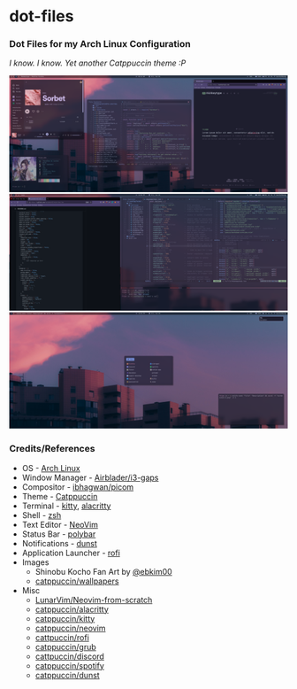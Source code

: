 # dot-files

### Dot Files for my Arch Linux Configuration

*I know. I know. Yet another Catppuccin theme :P* 

![Desktop Screenshot 1](Images/screenshot-1.png)
![Desktop Screenshot 2](Images/screenshot-2.png)
![Desktop Screenshot 3](Images/screenshot-3.png)

### Credits/References
* OS - [Arch Linux](https://wiki.archlinux.org/title/Arch_Linux)
* Window Manager - [Airblader/i3-gaps](https://github.com/Airblader/i3)
* Compositor - [ibhagwan/picom](https://github.com/ibhagwan/picom)
* Theme - [Catppuccin](https://github.com/catppuccin/catppuccin)
* Terminal - [kitty](https://github.com/kovidgoyal/kitty), [alacritty](https://github.com/alacritty/alacritty)
* Shell - [zsh](https://github.com/ohmyzsh/ohmyzsh/wiki) 
* Text Editor - [NeoVim](https://github.com/neovim/neovim)
* Status Bar - [polybar](https://github.com/polybar/polybar)
* Notifications - [dunst](https://github.com/dunst-project/dunst)
* Application Launcher - [rofi](https://github.com/davatorium/rofi)
* Images
    * Shinobu Kocho Fan Art by [@ebkim00](https://twitter.com/ebkim00?lang=en)
    * [catppuccin/wallpapers](https://github.com/catppuccin/wallpapers)
* Misc
    * [LunarVim/Neovim-from-scratch](https://github.com/LunarVim/Neovim-from-scratch)
    * [catppuccin/alacritty](https://github.com/catppuccin/alacritty)
    * [catppuccin/kitty](https://github.com/catppuccin/kitty)
    * [catppuccin/neovim](https://github.com/catppuccin/nvim)
    * [cattpuccin/rofi](https://github.com/catppuccin/rofi)
    * [catppuccin/grub](https://github.com/catppuccin/grub)
    * [cattpuccin/discord](https://github.com/catppuccin/discord)
    * [catppuccin/spotify](https://github.com/catppuccin/spicetify)
    * [catppuccin/dunst](https://github.com/catppuccin/catppuccin)

